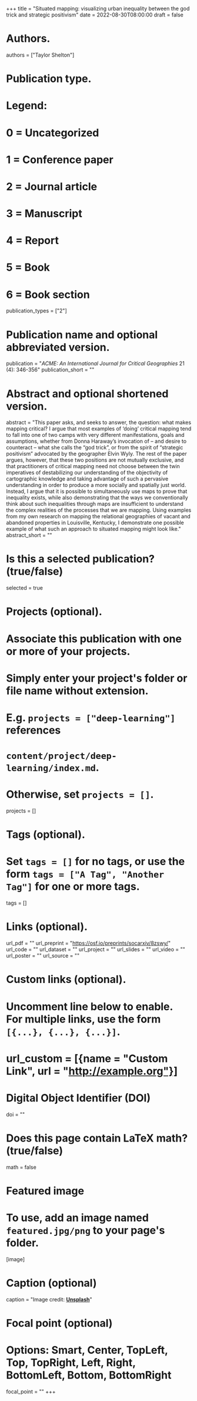 +++
title = "Situated mapping: visualizing urban inequality between the god trick and strategic positivism"
date = 2022-08-30T08:00:00
draft = false

# Authors.
authors = ["Taylor Shelton"]

# Publication type.
# Legend:
# 0 = Uncategorized
# 1 = Conference paper
# 2 = Journal article
# 3 = Manuscript
# 4 = Report
# 5 = Book
# 6 = Book section
publication_types = ["2"]

# Publication name and optional abbreviated version.
publication = "_ACME: An International Journal for Critical Geographies_ 21 (4): 346-356"
publication_short = ""

# Abstract and optional shortened version.
abstract = "This paper asks, and seeks to answer, the question: what makes mapping critical? I argue that most examples of ‘doing’ critical mapping tend to fall into one of two camps with very different manifestations, goals and assumptions, whether from Donna Haraway’s invocation of – and desire to counteract – what she calls the “god trick”, or from the spirit of “strategic positivism” advocated by the geographer Elvin Wyly. The rest of the paper argues, however, that these two positions are not mutually exclusive, and that practitioners of critical mapping need not choose between the twin imperatives of destabilizing our understanding of the objectivity of cartographic knowledge and taking advantage of such a pervasive understanding in order to produce a more socially and spatially just world. Instead, I argue that it is possible to simultaneously use maps to prove that inequality exists, while also demonstrating that the ways we conventionally think about such inequalities through maps are insufficient to understand the complex realities of the processes that we are mapping. Using examples from my own research on mapping the relational geographies of vacant and abandoned properties in Louisville, Kentucky, I demonstrate one possible example of what such an approach to situated mapping might look like."
abstract_short = ""

# Is this a selected publication? (true/false)
selected = true

# Projects (optional).
#   Associate this publication with one or more of your projects.
#   Simply enter your project's folder or file name without extension.
#   E.g. `projects = ["deep-learning"]` references 
#   `content/project/deep-learning/index.md`.
#   Otherwise, set `projects = []`.
projects = []

# Tags (optional).
#   Set `tags = []` for no tags, or use the form `tags = ["A Tag", "Another Tag"]` for one or more tags.
tags = []

# Links (optional).
url_pdf = ""
url_preprint = "https://osf.io/preprints/socarxiv/8zswy/"
url_code = ""
url_dataset = ""
url_project = ""
url_slides = ""
url_video = ""
url_poster = ""
url_source = ""

# Custom links (optional).
#   Uncomment line below to enable. For multiple links, use the form `[{...}, {...}, {...}]`.
# url_custom = [{name = "Custom Link", url = "http://example.org"}]

# Digital Object Identifier (DOI)
doi = ""

# Does this page contain LaTeX math? (true/false)
math = false

# Featured image
# To use, add an image named `featured.jpg/png` to your page's folder. 
[image]
  # Caption (optional)
  caption = "Image credit: [**Unsplash**](https://unsplash.com/photos/pLCdAaMFLTE)"

  # Focal point (optional)
  # Options: Smart, Center, TopLeft, Top, TopRight, Left, Right, BottomLeft, Bottom, BottomRight
  focal_point = ""
+++

